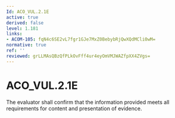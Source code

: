 ```yaml
---
Id: ACO_VUL.2.1E
active: true
derived: false
level: 1.181
links:
- ACOM-105: fqN4c6SE2vL7fgr1GJe7MxZ0BebybRjQwXQdMCli0wM=
normative: true
ref: ''
reviewed: grLLMAsQBzQfPLkOvFff4ur4eyOmVMJWAZfpXX4ZVgs=
---
```


# ACO_VUL.2.1E

The evaluator shall confirm that the information provided meets all requirements for content and presentation of evidence.